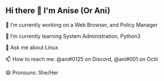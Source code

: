 ## Hi there 👋 I'm Anise (Or Ani)


🔭 I’m currently working on a Web Browser, and Policy Manager

🌱 I’m currently learning System Administration, Python3

💬 Ask me about Linux

📫 How to reach me: @ani#0125 on Discord, @ani#001 on Octii

😄 Pronouns: She/Her
